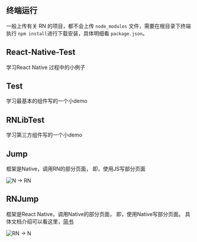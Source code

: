 
## 终端运行
一般上传有关 RN 的项目，都不会上传 `node_modules` 文件，需要在根目录下终端执行 `npm install`进行下载安装，具体明细看 `package.json`。

## React-Native-Test
学习React Native 过程中的小例子

## Test
学习最基本的组件写的一个小demo

## RNLibTest
学习第三方组件写的一个小demo

## Jump 
框架是Native，调用RN的部分页面， 
即，使用JS写部分页面

![N -> RN](http://oeb4c30x3.bkt.clouddn.com/QQ20161214-1.png)

## RNJump 
框架是React Native，调用Native的部分页面，
即，使用Native写部分页面。
具体文档介绍可以看这里，[简书](http://www.jianshu.com/p/f93eb5bceb87)

![RN -> N](http://upload-images.jianshu.io/upload_images/1929911-3032feee8a54adbe.png?imageMogr2/auto-orient/strip%7CimageView2/2/w/1240)


